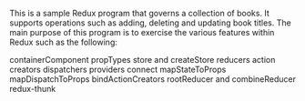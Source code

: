 
This is a sample Redux program that governs a collection of books. It supports operations such as adding, deleting and updating book titles.
The main purpose of this program is to exercise the various features within Redux such as the following:

containerComponent
propTypes
store and createStore
reducers
action creators 
dispatchers
providers
connect
mapStateToProps
mapDispatchToProps
bindActionCreators
rootReducer and combineReducer
redux-thunk


